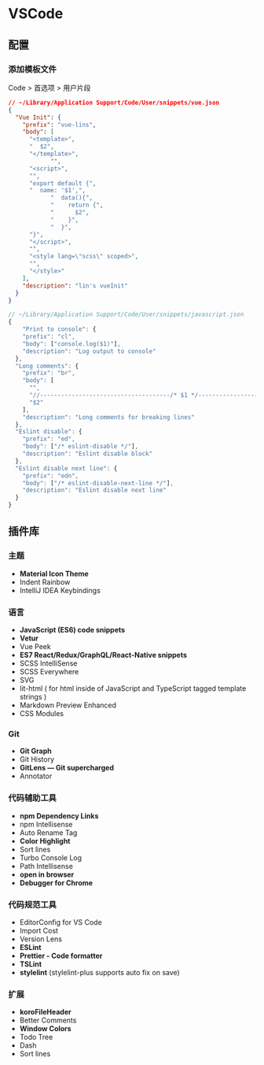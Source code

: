 # VSCode

## 配置

### 添加模板文件

Code > 首选项 > 用户片段

```json
// ~/Library/Application Support/Code/User/snippets/vue.json
{
  "Vue Init": {
    "prefix": "vue-lins",
    "body": [
      "<template>",
      "  $2",
      "</template>",
            "",
      "<script>",
      "",
      "export default {",
      "  name: '$1',",
            "  data(){",
            "    return {",
            "      $2",
            "    }",
            "  }",
      "}",
      "</script>",
      "",
      "<style lang=\"scss\" scoped>",
      "",
      "</style>"
    ],
    "description": "lin's vueInit"
  }
}
```

```js
// ~/Library/Application Support/Code/User/snippets/javascript.json
{
    "Print to console": {
    "prefix": "cl",
    "body": ["console.log($1)"],
    "description": "Log output to console"
  },
  "Long comments": {
    "prefix": "br",
    "body": [
      "",
      "//-------------------------------------/* $1 */-------------------------------------", 
      "$2"
    ],
    "description": "Long comments for breaking lines"
  },
  "Eslint disable": {
    "prefix": "ed",
    "body": ["/* eslint-disable */"],
    "description": "Eslint disable block"
  },
  "Eslint disable next line": {
    "prefix": "edn",
    "body": ["/* eslint-disable-next-line */"],
    "description": "Eslint disable next line"
  }
}
```

## 插件库

### 主题

- **Material Icon Theme**
- Indent Rainbow
- IntelliJ IDEA Keybindings

### 语言

- **JavaScript (ES6) code snippets**
- **Vetur**
- Vue Peek
- **ES7 React/Redux/GraphQL/React-Native snippets**
- SCSS IntelliSense
- SCSS Everywhere
- SVG
- lit-html ( for html inside of JavaScript and TypeScript tagged template strings )
- Markdown Preview Enhanced
- CSS Modules

### Git

- **Git Graph**
- Git History
- **GitLens — Git supercharged**
- Annotator

### 代码辅助工具

- **npm Dependency Links**
- npm Intellisense
- Auto Rename Tag
- **Color Highlight**
- Sort lines
- Turbo Console Log
- Path Intellisense
- **open in browser**
- **Debugger for Chrome**

### 代码规范工具

- EditorConfig for VS Code
- Import Cost
- Version Lens
- **ESLint**
- **Prettier - Code formatter**
- **TSLint**
- **stylelint** (stylelint-plus supports auto fix on save)

### 扩展

- **koroFileHeader**
- Better Comments
- **Window Colors**
- Todo Tree
- Dash
- Sort lines
